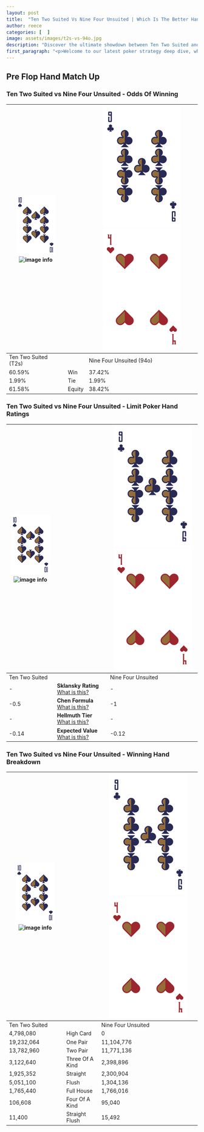 ```yaml
---
layout: post
title:  "Ten Two Suited Vs Nine Four Unsuited | Which Is The Better Hand In Poker? A Complete Guide"
author: reece
categories: [  ]
image: assets/images/t2s-vs-94o.jpg
description: "Discover the ultimate showdown between Ten Two Suited and Nine Four Unsuited in poker! Uncover the odds, strategies, and scenarios where one hand triumphs over the other. Get ready to up your poker game with this thrilling analysis."
first_paragraph: "<p>Welcome to our latest poker strategy deep dive, where we're pitting two distinct hands against each other in a high-stakes showdown: Ten Two Suited vs Nine Four Unsuited.</p><p>In the dynamic world of poker, every decision counts, and knowing which hand holds the upper hand is key to your success at the table.</p><p>In this article, we'll dissect these two hands, explore the scenarios where one dominates the other, and equip you with the knowledge to make strategic choices that can tip the odds in your favor.</p><p>Get ready to unravel the intriguing dynamics of these poker hands and elevate your game to new heights.</p>"
---
```




[comment]: # (sp0)

## Pre Flop Hand Match Up

<div class="table hand-ratings" markdown="1"> 



### Ten Two Suited vs Nine Four Unsuited - Odds Of Winning


    
| ![image info](assets/images/hand1/T.png) ![image info](assets/images/hand1/2s.png) |  | ![image info](assets/images/hand2/9.png) ![image info](assets/images/hand2/4o.png) |
| -------- | -------- | -------- |
| Ten Two Suited (T2s) |  | Nine Four Unsuited (94o) |
| 60.59% | Win | 37.42% |
| 1.99% | Tie | 1.99% |
| 61.58% | Equity | 38.42% |




[comment]: # (sp1)



### Ten Two Suited vs Nine Four Unsuited - Limit Poker Hand Ratings


    
| ![image info](assets/images/hand1/T.png) ![image info](assets/images/hand1/2s.png) |  | ![image info](assets/images/hand2/9.png) ![image info](assets/images/hand2/4o.png) |
| -------- | -------- | -------- |
| Ten Two Suited |  | Nine Four Unsuited |
| - | **Sklansky Rating** [What is this?](/sklansky-rating-explained) | - |
| -0.5 | **Chen Formula** [What is this?](/chen-formula-explained) | -1 |
| - | **Hellmuth Tier** [What is this?](/Hellmuth-tier-explained) | - |
| -0.14 | **Expected Value** [What is this?](/expected-value-explained) | -0.12 |




[comment]: # (sp2)



### Ten Two Suited vs Nine Four Unsuited - Winning Hand Breakdown


    
| ![image info](assets/images/hand1/T.png) ![image info](assets/images/hand1/2s.png) |  | ![image info](assets/images/hand2/9.png) ![image info](assets/images/hand2/4o.png) |
| -------- | -------- | -------- |
| Ten Two Suited |  | Nine Four Unsuited |
| 4,798,080 | High Card | 0 |
| 19,232,064 | One Pair | 11,104,776 |
| 13,782,960 | Two Pair | 11,771,136 |
| 3,122,640 | Three Of A Kind | 2,398,896 |
| 1,925,352 | Straight | 2,300,904 |
| 5,051,100 | Flush | 1,304,136 |
| 1,765,440 | Full House | 1,766,016 |
| 106,608 | Four Of A Kind | 95,040 |
| 11,400 | Straight Flush | 15,492 |




[comment]: # (sp3)



</div>

[comment]: # (sp4)



[comment]: # (sp5)


